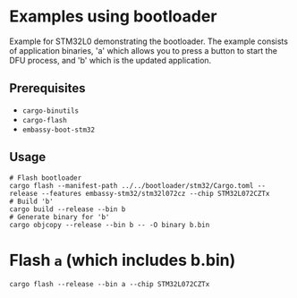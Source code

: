 # Examples using bootloader

Example for STM32L0 demonstrating the bootloader. The example consists of application binaries, 'a'
which allows you to press a button to start the DFU process, and 'b' which is the updated
application.

## Prerequisites

- `cargo-binutils`
- `cargo-flash`
- `embassy-boot-stm32`

## Usage

```
# Flash bootloader
cargo flash --manifest-path ../../bootloader/stm32/Cargo.toml --release --features embassy-stm32/stm32l072cz --chip STM32L072CZTx
# Build 'b'
cargo build --release --bin b
# Generate binary for 'b'
cargo objcopy --release --bin b -- -O binary b.bin
```

# Flash `a` (which includes b.bin)

```
cargo flash --release --bin a --chip STM32L072CZTx
```
